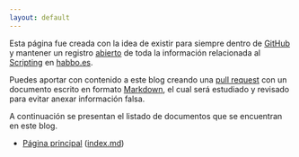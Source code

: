 ```yaml
---
layout: default
---
```


Esta página fue creada con la idea de existir para siempre dentro de [GitHub](https://github.com/hellsin6/blog/) y mantener un registro [abierto](https://es.wikipedia.org/wiki/Sistema_de_c%C3%B3digo_abierto) de toda la información relacionada al [Scripting](https://habboxwiki.com/Scripting) en [habbo.es](https://habbo.es).

Puedes aportar con contenido a este blog creando una [pull request](https://docs.github.com/es/github/collaborating-with-issues-and-pull-requests/creating-a-pull-request) con un documento escrito en formato [Markdown](https://es.wikipedia.org/wiki/Markdown), el cual será estudiado y revisado para evitar anexar información falsa.

A continuación se presentan el listado de documentos que se encuentran en este blog.

- [Página principal](/blog) ([index.md](https://github.com/hellsin6/blog/blob/main/index.md))